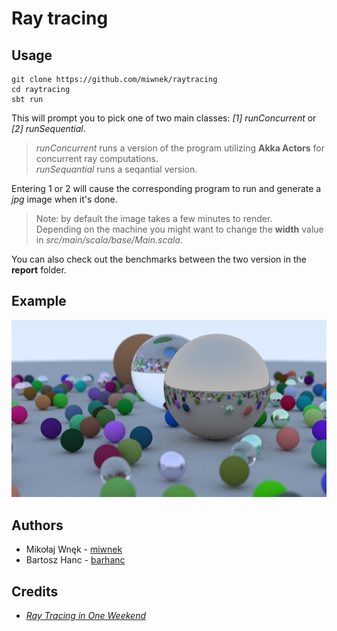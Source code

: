 # Ray tracing

## Usage

```
git clone https://github.com/miwnek/raytracing
cd raytracing
sbt run
```
This will prompt you to pick  one of two main classes: <em>[1] runConcurrent</em> or <em>[2] runSequential</em>.<br>
 > <em>runConcurrent</em> runs a version of the program utilizing **Akka Actors** for concurrent ray computations. <br><em>runSequantial</em> runs a seqantial version. 

 Entering 1 or 2 will cause the corresponding program to run and generate a <em>jpg</em> image when it's done.

 > Note: by default the image takes a few minutes to render.<br>Depending on the machine you might want to change the **width** value in <em>src/main/scala/base/Main.scala</em>.

 You can also check out the benchmarks between the two version in the **report** folder.

## Example
![alt text](https://github.com/miwnek/raytracing/blob/master/sample.jpg?raw=true)

## Authors
 - Mikołaj Wnęk - [miwnek](https://github.com/miwnek)
 - Bartosz Hanc - [barhanc](https://github.com/barhanc)

 ## Credits
  - [_Ray Tracing in One Weekend_](https://raytracing.github.io/books/RayTracingInOneWeekend.html)
